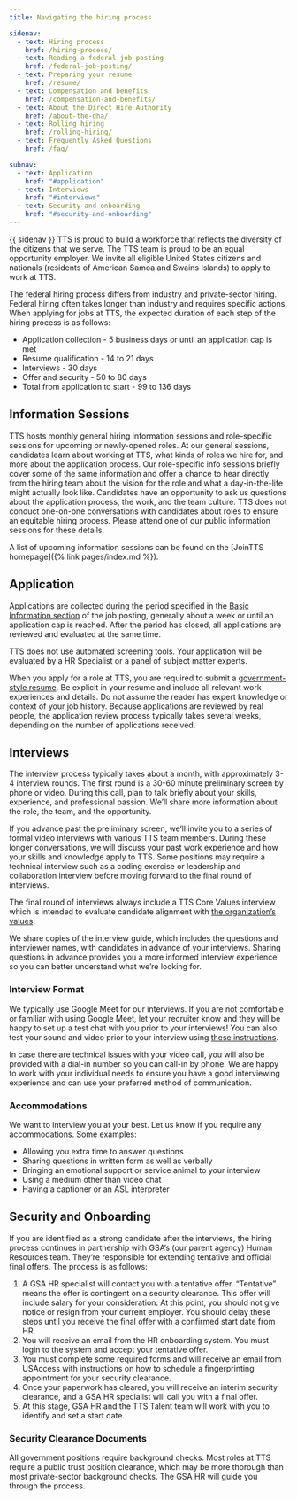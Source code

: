 ```yaml
---
title: Navigating the hiring process

sidenav:
  - text: Hiring process
    href: /hiring-process/
  - text: Reading a federal job posting
    href: /federal-job-posting/
  - text: Preparing your resume
    href: /resume/
  - text: Compensation and benefits
    href: /compensation-and-benefits/
  - text: About the Direct Hire Authority
    href: /about-the-dha/
  - text: Rolling hiring
    href: /rolling-hiring/
  - text: Frequently Asked Questions
    href: /faq/

subnav:
  - text: Application
    href: "#application"
  - text: Interviews
    href: "#interviews"
  - text: Security and onboarding
    href: "#security-and-onboarding"
---
```


{{ sidenav }} TTS is proud to build a workforce that reflects the diversity of the citizens that we serve. The TTS team is proud to be an equal opportunity employer. We invite all eligible United States citizens and nationals (residents of American Samoa and Swains Islands) to apply to work at TTS. 

The federal hiring process differs from industry and private-sector hiring. Federal hiring often takes longer than industry and requires specific actions. When applying for jobs at TTS, the expected duration of each step of the hiring process is as follows:

- Application collection - 5 business days or until an application cap is met
- Resume qualification - 14 to 21 days
- Interviews - 30 days
- Offer and security - 50 to 80 days
- Total from application to start - 99 to 136 days

## Information Sessions

TTS hosts monthly general hiring information sessions and role-specific sessions for upcoming or newly-opened roles. At our general sessions, candidates learn about working at TTS, what kinds of roles we hire for, and more about the application process. Our role-specific info sessions briefly cover some of the same information and offer a chance to hear directly from the hiring team about the vision for the role and what a day-in-the-life might actually look like. Candidates have an opportunity  to ask us questions about the application process, the work, and the team culture. 
TTS does not conduct one-on-one conversations with candidates about roles to ensure an equitable hiring process. Please attend one of our public information sessions for these details.

A list of upcoming information sessions can be found on the [JoinTTS
homepage]({% link pages/index.md %}).

## Application

Applications are collected during the period specified in the [Basic Information section](https://join.tts.gsa.gov/federal-job-posting/#basic-information/) of the job posting, generally about a week or until an application cap is reached. After the period has closed, all applications are reviewed and evaluated  at the same time.

TTS does not use automated screening tools. Your application will be evaluated by a HR Specialist or a panel of subject matter experts. 

When you apply for a role at TTS, you are required to submit a [government-style resume](https://join.tts.gsa.gov/resume/). Be explicit in your resume and include all relevant work experiences and details. Do not assume the reader has expert knowledge or context of your job history. Because applications are reviewed by real people, the application review process typically takes several weeks, depending on the number of applications received.

## Interviews

The interview process typically takes about a month, with approximately 3-4 interview rounds. The first round is a 30-60 minute preliminary screen by phone or video. During this call, plan to talk briefly about your skills, experience, and professional passion. We’ll share more information about the role, the team, and the opportunity.

If you advance past the preliminary screen, we’ll invite you to a series of formal video interviews with various TTS team members. During these longer conversations, we will discuss your past work experience and how your skills and knowledge apply to TTS. Some positions may require a technical interview such as a coding exercise or leadership and collaboration interview before moving forward to the final round of interviews. 

The final round of interviews always include a TTS Core Values interview which is intended to evaluate candidate alignment with [the organization’s values](https://handbook.tts.gsa.gov/about-us/tts-history/#our-values).

We share copies of the interview guide, which includes the questions and interviewer names,  with candidates in advance of your interviews. Sharing questions in advance provides you a more informed interview experience so you can better understand what we’re looking for. 


### Interview Format

We typically use Google Meet for our interviews. If you are not comfortable or familiar with using Google Meet, let your recruiter know and they will be happy to set up a test chat with you prior to your interviews! You can also test your sound and video prior to your interview using [these instructions](https://support.google.com/meet/answer/10409699?hl=en).

In case there are technical issues with your video call, you will also be provided with a dial-in number so you can call-in by phone.
We are happy to work with your individual needs to ensure you have a good interviewing experience and can use your preferred method of communication.


### Accommodations

We want to interview you at your best. Let us know if you require  any accommodations. Some examples:

- Allowing you extra time to answer questions
- Sharing questions in written form as well as verbally
- Bringing an emotional support or service animal to your interview
- Using a medium other than video chat
- Having a captioner or an ASL interpreter

## Security and Onboarding

If you are identified as a strong candidate after the interviews, the hiring process continues in partnership with GSA’s (our parent agency) Human Resources team. They’re responsible for extending tentative and official final offers. The process is as follows:
1. A GSA HR specialist will contact you with a tentative offer. “Tentative” means the offer is contingent on a security clearance. This offer will include salary for your consideration. At this point, you should not give notice or resign from your current employer. You should delay these steps until you receive the final offer with a confirmed start date from HR.
2. You will receive an email from the HR onboarding system. You must login to the system and accept your tentative offer.
3. You must complete some required forms and will receive an email from USAccess with instructions on how to schedule a fingerprinting appointment for your security clearance.
4. Once your paperwork has cleared, you will receive an interim security clearance, and a GSA HR specialist will call you with a final offer.
5. At this stage, GSA HR and the TTS Talent team will work with you to identify and set a start date.

### Security Clearance Documents

All government positions require background checks. Most roles at TTS require a public trust position clearance, which may be more thorough than most private-sector background checks. The GSA HR will guide you through the process.

